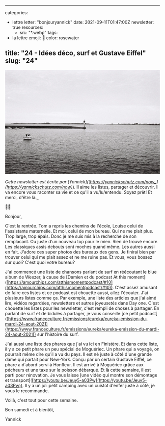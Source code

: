 
---
categories:
- lettre
letter: "bonjouryannick"
date: 2021-09-11T01:47:00Z
newsletter: true
resources:
  - src: "*.webp"
tags:
- la lettre
emoji: 💌
color: rosewater

title: "24 - Idées déco, surf et Gustave Eiffel"
slug: "24"
---

![17ACB8A7-F7AB-4096-A0EC-FDD13B33BE81.jpeg](17ACB8A7-F7AB-4096-A0EC-FDD13B33BE81.webp)

_Cette newsletter est écrite par \[Yannick\](_[_https://yannickschutz.com/now_](https://yannickschutz.com/now)_). Il aime les listes, partager et découvrir. Il va encore vous raconter sa vie et ce qu'il a vu/lu/entendu. Soyez prêt! Et merci, d'être là._

👋🏻

Bonjour,

C'est la rentrée. Tom a repris les chemins de l'école, Louise celui de l'assistante maternelle. Et moi, celui de mon bureau. Qui ne me plait plus. Trop large, trop épais. Donc je me suis mis à la recherche de son remplacant. Ou juste d'un nouveau top pour le mien. Rien de trouvé encore. Les classiques assis debouts sont moches quand même. Les autres aussi en fait. J'adore ces super photos des bureaux des gens. Je finirai bien par trouver celui qui me plait assez et ne me ruine pas. Et vous, vous bossez sur quoi? C'est quoi votre bureau?

J'ai commencé une liste de chansons parlant de surf en réécoutant le blue album de Weezer, à cause de \[Damien et du podcast At this moment\]([https://amourchips.com/atthismomentpodcast/#10](https://amourchips.com/atthismomentpodcast/#10)). C'est assez amusant de faire ces listes et ce podcast est chouette aussi, allez l'écouter. J'ai plusieurs listes comme ça. Par exemple, une liste des articles que j'ai aimé lire, vidéos regardées, newsletters et autres joyeusetés dans Day one. C'est chouette les listes pour les newsletter, c'est rempli de choses à partager. En parlant de surf et de bidules à partager, je vous conseille \[ce petit podcast\]([https://www.franceculture.fr/emissions/eureka/eureka-emission-du-mardi-24-aout-2021](https://www.franceculture.fr/emissions/eureka/eureka-emission-du-mardi-24-aout-2021)) sur l'histoire du surf.

J'ai aussi une liste des phares que j'ai vu ici en Finistère. Et dans cette liste, il y a ce petit phare un peu spécial de Moguériec. Un phare qui a voyagé, on pourrait même dire qu'il a vu du pays. Il est né juste à côté d'une grande dame qui partait pour New-York. Conçu par un certain Gustave Eiffel, ce phare a d'abord servi à Honfleur. Il est arrivé à Moguériec grâce aux pécheurs et une taxe sur le poisson débarqué. Et là cette semaine, il est parti pour rénovation. Je vous laisse \[une vidéo qui montre son démontage et transport\]([https://youtu.be/Jeuy5-a03Pw](https://youtu.be/Jeuy5-a03Pw)). Il y a un joli petit camping avec un cuistot d'enfer juste à côté, je vous le recommande.

Voilà, c'est tout pour cette semaine.

Bon samedi et à bientôt,

Yannick

